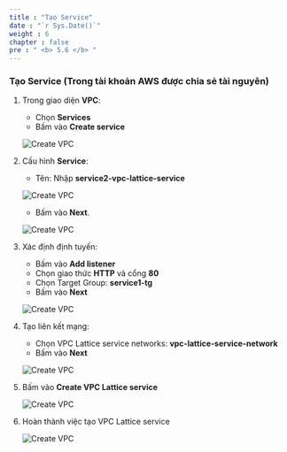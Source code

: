 ```yaml
---
title : "Tạo Service"
date : "`r Sys.Date()`"
weight : 6
chapter : false
pre : " <b> 5.6 </b> "
---
```


### Tạo Service (Trong tài khoản AWS được chia sẻ tài nguyên)

1. Trong giao diện **VPC**:
    - Chọn **Services**
    - Bấm vào **Create service**

    ![Create VPC](/images/5/5.6-service/0001-createservice.PNG?featherlight=false&width=90pc)

2. Cấu hình **Service**:
    - Tên: Nhập **service2-vpc-lattice-service**

    ![Create VPC](/images/5/5.6-service/0002-createservice.PNG?featherlight=false&width=90pc)

    - Bấm vào **Next**.

    ![Create VPC](/images/5/5.6-service/0003-createservice.PNG?featherlight=false&width=90pc)

3. Xác định định tuyến:
    - Bấm vào **Add listener**
    - Chọn giao thức **HTTP** và cổng **80**
    - Chọn Target Group: **service1-tg**
    - Bấm vào **Next**

    ![Create VPC](/images/5/5.6-service/0004-createservice.PNG?featherlight=false&width=90pc)

4. Tạo liên kết mạng:
    - Chọn VPC Lattice service networks: **vpc-lattice-service-network**
    - Bấm vào **Next**

    ![Create VPC](/images/5/5.6-service/0005-createservice.PNG?featherlight=false&width=90pc)

5. Bấm vào **Create VPC Lattice service**

    ![Create VPC](/images/5/5.6-service/0006-createservice.PNG?featherlight=false&width=90pc)

6. Hoàn thành việc tạo VPC Lattice service

    ![Create VPC](/images/5/5.6-service/0007-createservice.PNG?featherlight=false&width=90pc)
